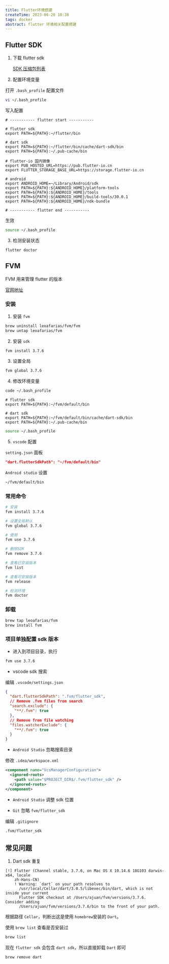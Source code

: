 ```yaml
---
title: Flutter环境搭建
createTime: 2023-06-20 10:38
tags: docker
abstract: flutter 环境相关配置搭建
---
```


## Flutter SDK

1. 下载 flutter sdk

   [SDK 压缩包列表](https://docs.flutter.dev/development/tools/sdk/releases?tab=macos)

2. 配置环境变量

打开 `.bash_profile` 配置文件

```bash
vi ~/.bash_profile
```

写入配置

```
# ----------- flutter start -----------

# flutter sdk
export PATH=${PATH}:~/flutter/bin

# dart sdk
export PATH=${PATH}:~/flutter/bin/cache/dart-sdk/bin
export PATH=${PATH}:~/.pub-cache/bin

# flutter-io 国内镜像
export PUB_HOSTED_URL=https://pub.flutter-io.cn
export FLUTTER_STORAGE_BASE_URL=https://storage.flutter-io.cn

# android
export ANDROID_HOME=~/Library/Android/sdk
export PATH=${PATH}:${ANDROID_HOME}/platform-tools
export PATH=${PATH}:${ANDROID_HOME}/tools
export PATH=${PATH}:${ANDROID_HOME}/build-tools/30.0.1
export PATH=${PATH}:${ANDROID_HOME}/ndk-bundle

# ----------- flutter end -----------
```

生效

```bash
source ~/.bash_profile
```

3. 检测安装状态

```bash
flutter doctor
```

## FVM

FVM 用来管理 flutter 的版本

[官网地址](https://fvm.app/)

### 安装

1. 安装 `fvm`

```bash
brew uninstall leoafarias/fvm/fvm
brew untap leoafarias/fvm
```

2. 安装 `sdk`

```bash
fvm install 3.7.6
```

3. 设置全局

```bash
fvm global 3.7.6
```

4. 修改环境变量

```bash
code ~/.bash_profile
```

```
# flutter sdk
export PATH=${PATH}:~/fvm/default/bin

# dart sdk
export PATH=${PATH}:~/fvm/default/bin/cache/dart-sdk/bin
export PATH=${PATH}:~/.pub-cache/bin
```

```bash
source ~/.bash_profile
```

5. `vscode` 配置

`setting.json` 面板

```json
"dart.flutterSdkPath": "~/fvm/default/bin"
```

`Android studio` 设置

```bash
~/fvm/default/bin
```

### 常用命令

```bash
# 安装
fvm install 3.7.6

# 设置全局默认
fvm global 3.7.6

# 使用
fvm use 3.7.6

# 删除SDK
fvm remove 3.7.6

# 查看已安装版本
fvm list

# 查看可安装版本
fvm release

# 检测环境
fvm doctor
```

### 卸载

```bash
brew tap leoafarias/fvm
brew install fvm
```

### 项目单独配置 sdk 版本

- 进入到项目目录，执行

```bash
fvm use 3.7.6
```

- vscode sdk 搜索

编辑 `.vscode/settings.json`

```json
{
  "dart.flutterSdkPath": ".fvm/flutter_sdk",
  // Remove .fvm files from search
  "search.exclude": {
    "**/.fvm": true
  },
  // Remove from file watching
  "files.watcherExclude": {
    "**/.fvm": true
  }
}
```

- `Android Studio` 忽略搜索目录

修改 `.idea/workspace.xml`

```xml
<component name="VcsManagerConfiguration">
  <ignored-roots>
    <path value="$PROJECT_DIR$/.fvm/flutter_sdk" />
  </ignored-roots>
</component>
```

- `Android Studio` 调整 sdk 位置

- `Git` 忽略 `fvm/flutter_sdk`

编辑 `.gitignore`

```bash
.fvm/flutter_sdk
```

## 常见问题

1. Dart sdk 重复

```
[!] Flutter (Channel stable, 3.7.6, on Mac OS X 10.14.6 18G103 darwin-x64, locale
    zh-Hans-CN)
    ! Warning: `dart` on your path resolves to
      /usr/local/Cellar/dart/3.0.5/libexec/bin/dart, which is not inside your current
      Flutter SDK checkout at /Users/ajuan/fvm/versions/3.7.6. Consider adding
      /Users/ajuan/fvm/versions/3.7.6/bin to the front of your path.
```

根据路径 `Cellar`，判断出这是使用 `homebrew`安装的 `Dart`。

使用 `brew list` 查看是否安装过

```bash
brew list
```

现在 `flutter sdk` 会包含 `dart sdk`，所以直接卸载 `Dart` 即可

```bash
brew remove dart
```
